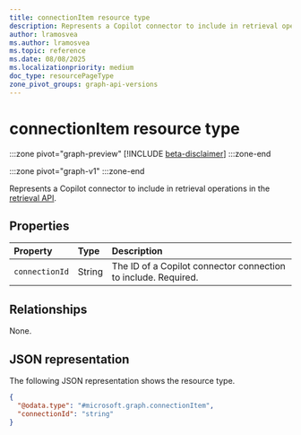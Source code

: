 ```yaml
---
title: connectionItem resource type
description: Represents a Copilot connector to include in retrieval operations in the retrieval API.
author: lramosvea
ms.author: lramosvea
ms.topic: reference
ms.date: 08/08/2025
ms.localizationpriority: medium
doc_type: resourcePageType
zone_pivot_groups: graph-api-versions
---
```


# connectionItem resource type

:::zone pivot="graph-preview"
[!INCLUDE [beta-disclaimer](../../../includes/beta-disclaimer.md)]
:::zone-end

:::zone pivot="graph-v1"
:::zone-end

Represents a Copilot connector to include in retrieval operations in the [retrieval API](../copilotroot-retrieval.md).

## Properties

| Property       | Type   | Description                                                    |
|:---------------|:-------|:---------------------------------------------------------------|
| `connectionId` | String | The ID of a Copilot connector connection to include. Required. |

## Relationships

None.

## JSON representation

The following JSON representation shows the resource type.

```json
{
  "@odata.type": "#microsoft.graph.connectionItem",
  "connectionId": "string"
}
```

